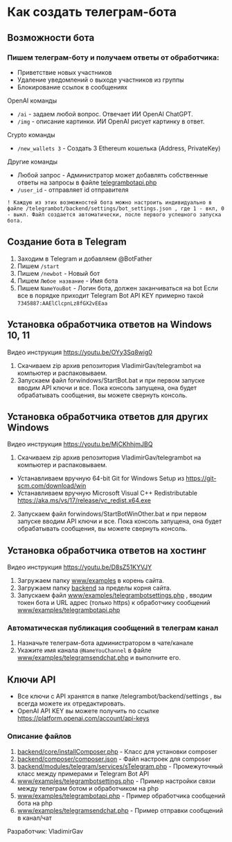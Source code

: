 # Как создать телеграм-бота

## Возможности бота
### Пишем телеграм-боту и получаем ответы от обработчика:
- Приветствие новых участников
- Удаление уведомлений о выходе участников из группы
- Блокирование ссылок в сообщениях

OpenAI команды
- `/ai` - задаем любой вопрос. Отвечает ИИ OpenAI ChatGPT.
- `/img` - описание картинки. ИИ OpenAI рисует картинку в ответ.

Crypto команды
- `/new_wallets 3` - Создать 3 Ethereum кошелька (Address, PrivateKey)

Другие команды
- Любой запрос - Администратор может добавлять собственные ответы на запросы в файле [telegrambotapi.php](www/examples/telegrambotapi.php)
- `/user_id` - отправляет id отправителя

`! Каждую из этих возможностей бота можно настроить индивидуально в файле /telegrambot/backend/settings/bot_settings.json , где 1 - вкл, 0 - выкл. Файл создается автоматически, после первого успешного запуска бота.`

## Создание бота в Telegram
1. Заходим в Telegram и добавляем @BotFather
2. Пишем `/start`
3. Пишем `/newbot` - Новый бот
4. Пишем `Любое название` - Имя бота
5. Пишем `NameYouBot` - Логин бота, должен заканчиваться на bot
Если все в порядке приходит Telegram Bot API KEY примерно такой `7345887:AAElClcpnLz8fGX2vEEaa`

## Установка обработчика ответов на Windows 10, 11
Видео инструкция https://youtu.be/OYy3Sq8wig0
1. Скачиваем zip архив репозитория VladimirGav/telegrambot на компьютер и распаковываем.
2. Запускаем файл forwindows/StartBot.bat и при первом запуске вводим API ключи и все.
Пока консоль запущена, она будет обрабатывать сообщения, вы можете свернуть консоль.

## Установка обработчика ответов для других Windows
Видео инструкция https://youtu.be/MjCKhhjmJBQ
1. Скачиваем zip архив репозитория VladimirGav/telegrambot на компьютер и распаковываем.
- Устанавливаем вручную 64-bit Git for Windows Setup из https://git-scm.com/download/win
- Устанавливаем вручную Microsoft Visual C++ Redistributable https://aka.ms/vs/17/release/vc_redist.x64.exe
2. Запускаем файл forwindows/StartBotWinOther.bat и при первом запуске вводим API ключи и все.
Пока консоль запущена, она будет обрабатывать сообщения, вы можете свернуть консоль.

## Установка обработчика ответов на хостинг
Видео инструкция https://youtu.be/D8sZ51KYVJY
1. Загружаем папку [www/examples](www/examples) в корень сайта.
2. Загружаем папку [backend](backend) за пределы корня сайта.
3. Запускаем файл  [www/examples/telegrambotsettings.php](www/examples/telegrambotsettings.php) , вводим токен бота и URL адрес (только https) к обработчику сообщений [www/examples/telegrambotapi.php](www/examples/telegrambotapi.php)

### Автоматическая публикация сообщений в телеграм канал
1. Назначьте телеграм-бота администратором в чате/канале
2. Укажите имя канала `@NameYouChannel` в файле [www/examples/telegramsendchat.php](www/examples/telegramsendchat.php) и выполните его.

## Ключи API
- Все ключи с API хранятся в папке /telegrambot/backend/settings , вы всегда можете их отредактировать.
- OpenAI API KEY вы можете получить по ссылке https://platform.openai.com/account/api-keys

### Описание файлов
1. [backend/core/installComposer.php](backend/core/installComposer.php) - Класс для установки composer
2. [backend/composer/composer.json](backend/composer/composer.json) - Файл настроек для composer
3. [backend/modules/telegram/services/sTelegram.php](backend/modules/telegram/services/sTelegram.php) - Промежуточный класс между примерами и Telegram Bot API
4. [www/examples/telegrambotsettings.php](www/examples/telegrambotsettings.php) - Пример настройки связи между телеграм ботом и обработчиком на php
5. [www/examples/telegrambotapi.php](www/examples/telegrambotapi.php) - Пример обработчика сообщений бота на php
6. [www/examples/telegramsendchat.php](www/examples/telegramsendchat.php) - Пример отправки сообщений в канал/чат

Разработчик: VladimirGav